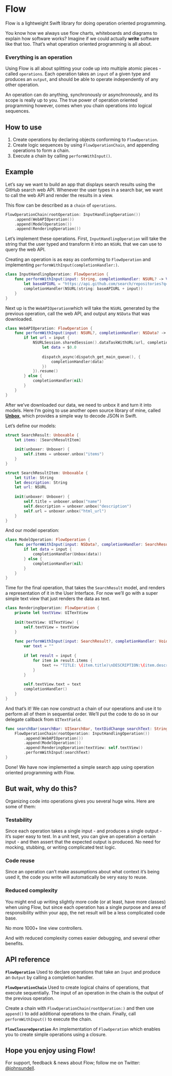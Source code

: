 # Flow

Flow is a lightweight Swift library for doing operation oriented programming.

You know how we always use flow charts, whiteboards and diagrams to explain how software works? Imagine if we could actually **write** software like that too. That’s what operation oriented programming is all about.

### Everything is an operation

Using Flow is all about splitting your code up into multiple atomic pieces - called `operations`. Each operation takes an `input` of a given type and produces an `output`, and should be able to operate independently of any other operation.

An operation can do anything, synchronously or asynchronously, and its scope is really up to you. The true power of operation oriented programming however, comes when you chain operations into logical sequences.

## How to use

1. Create operations by declaring objects conforming to `FlowOperation`.
2. Create logic sequences by using `FlowOperationChain`, and appending operations to form a chain.
3. Execute a chain by calling `performWithInput()`.

## Example

Let’s say we want to build an app that displays search results using the GitHub search web API. Whenever the user types in a search bar, we want to call the web API and render the results in a view.

This flow can be described as a `chain` of `operations`.

```swift
FlowOperationChain(rootOperation: InputHandlingOperation())
	.append(WebAPIOperation())
	.append(ModelOperation())
	.append(RenderingOperation())
```

Let’s implement these operations. First, `InputHandlingOperation` will take the string that the user typed and transform it into an `NSURL` that we can use to query the web API.

Creating an operation is as easy as conforming to `FlowOperation` and implementing `performWithInput(completionHandler:)`.

```swift
class InputHandlingOperation: FlowOperation {
    func performWithInput(input: String, completionHandler: NSURL? -> Void) {
        let baseAPIURL = "https://api.github.com/search/repositories?q="
        completionHandler(NSURL(string: baseAPIURL + input))
    }
}
```

Next up is the `WebAPIOperation`which will take the `NSURL` generated by the previous operation, call the web API, and output any `NSData` that was downloaded.

```swift
class WebAPIOperation: FlowOperation {
    func performWithInput(input: NSURL?, completionHandler: NSData? -> Void) {
        if let url = input {
            NSURLSession.sharedSession().dataTaskWithURL(url, completionHandler: {
                let data = $0.0
                
                dispatch_async(dispatch_get_main_queue(), {
                    completionHandler(data)
                })
            }).resume()
        } else {
            completionHandler(nil)
        }
    }
}
``` 

After we’ve downloaded our data, we need to unbox it and turn it into models. Here I’m going to use another open source library of mine, called [**Unbox**](http://github.com/johnsundell/unbox), which provides a simple way to decode JSON in Swift.

Let’s define our models:

```swift
struct SearchResult: Unboxable {
    let items: [SearchResultItem]
    
    init(unboxer: Unboxer) {
        self.items = unboxer.unbox("items")
    }
}

struct SearchResultItem: Unboxable {
    let title: String
    let description: String
    let url: NSURL
    
    init(unboxer: Unboxer) {
        self.title = unboxer.unbox("name")
        self.description = unboxer.unbox("description")
        self.url = unboxer.unbox("html_url")
    }
}
```

And our model operation:

```swift
class ModelOperation: FlowOperation {
    func performWithInput(input: NSData?, completionHandler: SearchResult? -> Void) {
        if let data = input {
            completionHandler(Unbox(data))
        } else {
            completionHandler(nil)
        }
    }
}
```

Time for the final operation, that takes the `SearchResult` model, and renders a representation of it in the User Interface. For now we’ll go with a super simple text view that just renders the data as text.

```swift
class RenderingOperation: FlowOperation {
    private let textView: UITextView
    
    init(textView: UITextView) {
        self.textView = textView
    }
    
    func performWithInput(input: SearchResult?, completionHandler: Void -> Void) {
        var text = ""
        
        if let result = input {
            for item in result.items {
                text += "TITLE: \(item.title)\nDESCRIPTION:\(item.description)\nURL:\(item.url)\n--------\n"
            }
        }
        
        self.textView.text = text
        completionHandler()
    }
}
```

And that’s it! We can now construct a chain of our operations and use it to perform all of them in sequential order. We’ll put the code to do so in our delegate callback from `UITextField`.

```swift
func searchBar(searchBar: UISearchBar, textDidChange searchText: String) {
    FlowOperationChain(rootOperation: InputHandlingOperation())
        .append(WebAPIOperation())
        .append(ModelOperation())
        .append(RenderingOperation(textView: self.textView))
        .performWithInput(searchText)
}
```

Done! We have now implemented a simple search app using operation oriented programming with Flow.

## But wait, why do this?

Organizing code into operations gives you several huge wins. Here are some of them:

### Testability
Since each operation takes a single input - and produces a single output - it’s super easy to test. In a unit test, you can give an operation a certain input - and then assert that the expected output is produced. No need for mocking, stubbing, or writing complicated test logic.

### Code reuse
Since an operation can’t make assumptions about what context it’s being used it, the code you write will automatically be very easy to reuse.

### Reduced complexity
You might end up writing slightly more code (or at least, have more classes) when using Flow, but since each operation has a single purpose and area of responsibility within your app, the net result will be a less complicated code base.

No more 1000+ line view controllers.

And with reduced complexity comes easier debugging, and several other benefits.

## API reference

**`FlowOperation`**
Used to declare operations that take an `Input` and produce an `Output` by calling a completion handler.

**`FlowOperationChain`**
Used to create logical chains of operations, that execute sequentially. The input of an operation in the chain is the output of the previous operation.

Create a chain with `FlowOperationChain(rootOperation:)` and then use `append()` to add additional operations to the chain. Finally, call `performWithInput()` to execute the chain.

**`FlowClosureOperation`**
An implementation of `FlowOperation` which enables you to create simple operations using a closure.

## Hope you enjoy using Flow!

For support, feedback & news about Flow; follow me on Twitter: [@johnsundell](http://twitter.com/johnsundell).

